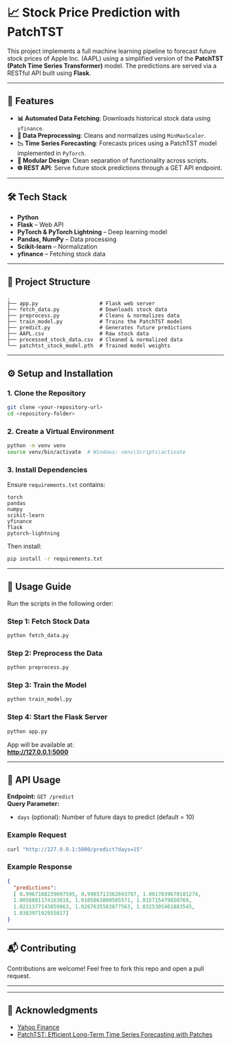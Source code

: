 
# 📈 Stock Price Prediction with PatchTST

This project implements a full machine learning pipeline to forecast future stock prices of Apple Inc. (AAPL) using a simplified version of the **PatchTST (Patch Time Series Transformer)** model. The predictions are served via a RESTful API built using **Flask**.

---

## 🚀 Features

- **📊 Automated Data Fetching**: Downloads historical stock data using `yfinance`.
- **🔧 Data Preprocessing**: Cleans and normalizes using `MinMaxScaler`.
- **📉 Time Series Forecasting**: Forecasts prices using a PatchTST model implemented in `PyTorch`.
- **🔁 Modular Design**: Clean separation of functionality across scripts.
- **🌐 REST API**: Serve future stock predictions through a GET API endpoint.

---

## 🛠️ Tech Stack

- **Python**
- **Flask** – Web API
- **PyTorch & PyTorch Lightning** – Deep learning model
- **Pandas, NumPy** – Data processing
- **Scikit-learn** – Normalization
- **yfinance** – Fetching stock data

---

## 📁 Project Structure

```
.
├── app.py                    # Flask web server
├── fetch_data.py             # Downloads stock data
├── preprocess.py             # Cleans & normalizes data
├── train_model.py            # Trains the PatchTST model
├── predict.py                # Generates future predictions
├── AAPL.csv                  # Raw stock data
├── processed_stock_data.csv  # Cleaned & normalized data
└── patchtst_stock_model.pth  # Trained model weights
```

---

## ⚙️ Setup and Installation

### 1. Clone the Repository
```bash
git clone <your-repository-url>
cd <repository-folder>
```

### 2. Create a Virtual Environment
```bash
python -m venv venv
source venv/bin/activate  # Windows: venv\Scripts\activate
```

### 3. Install Dependencies

Ensure `requirements.txt` contains:
```
torch
pandas
numpy
scikit-learn
yfinance
flask
pytorch-lightning
```

Then install:
```bash
pip install -r requirements.txt
```

---

## 🧪 Usage Guide

Run the scripts in the following order:

###  Step 1: Fetch Stock Data
```bash
python fetch_data.py
```

###  Step 2: Preprocess the Data
```bash
python preprocess.py
```

###  Step 3: Train the Model
```bash
python train_model.py
```

###  Step 4: Start the Flask Server
```bash
python app.py
```

App will be available at:  
**http://127.0.0.1:5000**

---

## 🔮 API Usage

**Endpoint:** `GET /predict`  
**Query Parameter:**
- `days` (optional): Number of future days to predict (default = 10)

### Example Request
```bash
curl "http://127.0.0.1:5000/predict?days=15"
```

### Example Response
```json
{
  "predictions":
  [ 0.9967188239097595, 0.9985713362693787, 1.0017839670181274, 
  1.0058801174163818, 1.0105863809585571, 1.015715479850769, 
  1.0211377143859863, 1.0267635583877563, 1.0325305461883545, 
  1.038397192955017] 
}
```

---

## 📬 Contributing

Contributions are welcome! Feel free to fork this repo and open a pull request.

---


---

## 🙏 Acknowledgments

- [Yahoo Finance](https://finance.yahoo.com/)
- [PatchTST: Efficient Long-Term Time Series Forecasting with Patches](https://arxiv.org/abs/2211.14730)
